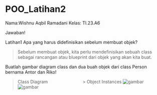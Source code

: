 # POO_Latihan2
Nama:Wishnu Aqbil Ramadani Kelas: TI.23.A6

Jawaban!

Latihan1
Apa yang harus didefinisikan sebelum membuat objek?

> Sebelum membuat objek, kita perlu mendefinisikan sebuah class sebagai rancangan atau blueprint dari objek yang akan kita buat.

Buatlah gambar diagram class dan dua buah objek dari class Person bernama Antor dan Riko!

> Class Diagram                   > Object Instances
![gambar](gambar/POO1.png)        ![gambar](gambar/POO2.png)
 
